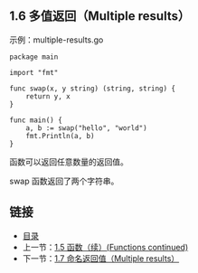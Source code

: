 ## 1.6 多值返回（Multiple results）

示例：multiple-results.go

	package main

	import "fmt"

	func swap(x, y string) (string, string) {
		return y, x
	}

	func main() {
		a, b := swap("hello", "world")
		fmt.Println(a, b)
	}

函数可以返回任意数量的返回值。

swap 函数返回了两个字符串。

## 链接
* [目录](https://github.com/gnefiy/go-tour-zh/blob/master/README.md)
* 上一节：[1.5 函数（续）(Functions continued)](https://github.com/gnefiy/go-tour-zh/blob/master/tour/basics/01.05.md)
* 下一节：[1.7 命名返回值（Multiple results）](https://github.com/gnefiy/go-tour-zh/blob/master/tour/basics/01.07.md)
